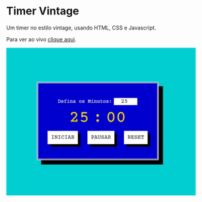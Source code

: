 # Timer Vintage

Um timer no estilo vintage, usando HTML, CSS e Javascript.

Para ver ao vivo [clique aqui](https://gillfilho.github.io/timer-vintage/).

![Preview do Projeto](https://github.com/gillfilho/timer-vintage/blob/master/thumb.jpg?raw=true)
